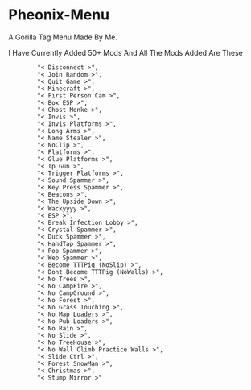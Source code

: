 # Pheonix-Menu
A Gorilla Tag Menu Made By Me.


I Have Currently Added 50+ Mods And All The Mods Added Are These

			"< Disconnect >",
			"< Join Random >",
			"< Quit Game >",
			"< Minecraft >",
			"< First Person Cam >",
			"< Box ESP >",
			"< Ghost Monke >",
			"< Invis >",
			"< Invis Platforms >",
			"< Long Arms >",
			"< Name Stealer >",
			"< NoClip >",
			"< Platforms >",
			"< Glue Platforms >",
			"< Tp Gun >",
			"< Trigger Platforms >",
			"< Sound Spammer >",
			"< Key Press Spammer >",
			"< Beacons >",
			"< The Upside Down >",
			"< Wackyyyy >",
			"< ESP >",
			"< Break Infection Lobby >",
			"< Crystal Spammer >",
			"< Duck Spammer >",
			"< HandTap Spammer >",
			"< Pop Spammer >",
			"< Web Spammer >",
			"< Become TTTPig (NoSlip) >",
			"< Dont Become TTTPig (NoWalls) >",
			"< No Trees >",
			"< No CampFire >",
			"< No CampGround >",
			"< No Forest >",
			"< No Grass Touching >",
			"< No Map Loaders >",
			"< No Pub Loaders >",
			"< No Rain >",
			"< No Slide >",
			"< No TreeHouse >",
			"< No Wall Climb Practice Walls >",
			"< Slide Ctrl >",
			"< Forest SnowMan >",
			"< Christmas >",
			"< Stump Mirror >"
      
      
      
      

